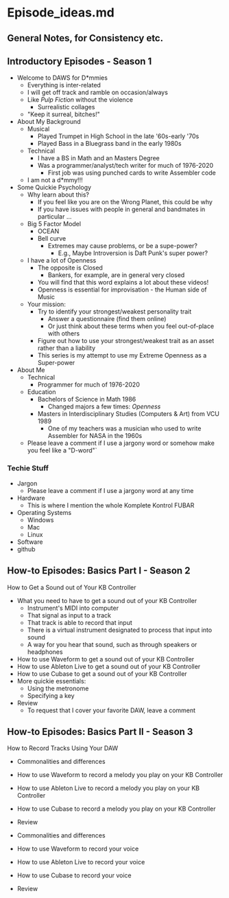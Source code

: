 
# Episode_ideas.md

## General Notes, for Consistency etc.


## Introductory Episodes - Season 1

- Welcome to DAWS for D\*mmies
  - Everything is inter-related
  - I will get off track and ramble on occasion/always
  - Like *Pulp Fiction* without the violence
    - Surrealistic collages
  - "Keep it surreal, bitches!"
- About My Background
  - Musical
    - Played Trumpet in High School in the late '60s-early '70s
    - Played Bass in a Bluegrass band in the early 1980s
  - Technical
    - I have a BS in Math and an Masters Degree
    - Was a programmer/analyst/tech writer for much of 1976-2020
      - First job was using punched cards to write Assembler code
  - I am not a d\*mmy!!!
- Some Quickie Psychology
  - Why learn about this?
    - If you feel like you are on the Wrong Planet, this could be why
    - If you have issues with people in general and bandmates in particular ...
  - Big 5 Factor Model
    - OCEAN
    - Bell curve
      - Extremes may cause problems, or be a supe-power?
        - E.g., Maybe Introversion is Daft Punk's super power?
  - I have a lot of Openness
    - The opposite is Closed
      - Bankers, for example, are in general very closed
    - You will find that this word explains a lot about these videos!
    - Openness is essential for improvisation - the Human side of Music
  - Your mission:
    - Try to identify your strongest/weakest personality trait
      - Answer a questionnaire (find them online)
      - Or just think about these terms when you feel out-of-place with others
    - Figure out how to use your strongest/weakest trait as an asset rather than a liability
    - This series is my attempt to use my Extreme Openness as a Super-power
- About Me
  - Technical
    - Programmer for much of 1976-2020
  - Education
    - Bachelors of Science in Math 1986
      - Changed majors a few times: *Openness*
    - Masters in Interdisciplinary Studies (Computers & Art) from VCU 1989
      - One of my teachers was a musician who used to write Assembler for NASA in the 1960s
  - Please leave a comment if I use a jargony word or somehow make you feel like a "D-word"`

### Techie Stuff

- Jargon
  - Please leave a comment if I use a jargony word at any time
- Hardware
  - This is where I mention the whole Komplete Kontrol FUBAR
- Operating Systems
  - Windows
  - Mac
  - Linux
- Software
- github

## How-to Episodes: Basics Part I - Season 2

How to Get a Sound out of Your KB Controller

- What you need to have to get a sound out of your KB Controller
  - Instrument's MIDI into computer
  - That signal as input to a track
  - That track is able to record that input
  - There is a virtual instrument designated to process that input into sound
  - A way for you hear that sound, such as through speakers or headphones
- How to use Waveform to get a sound out of your KB Controller
- How to use Ableton Live to get a sound out of your KB Controller
- How to use Cubase to get a sound out of your KB Controller
- More quickie essentials:
  - Using the metronome
  - Specifying a key
- Review
  - To request that I cover your favorite DAW, leave a comment

## How-to Episodes: Basics Part II - Season 3

How to Record Tracks Using Your DAW

- Commonalities and differences
- How to use Waveform to record a melody you play on your KB Controller
- How to use Ableton Live to record a melody you play on your KB Controller
- How to use Cubase to record a melody you play on your KB Controller
- Review
 
- Commonalities and differences
- How to use Waveform to record your voice
- How to use Ableton Live to record your voice
- How to use Cubase to record your voice
- Review
 

